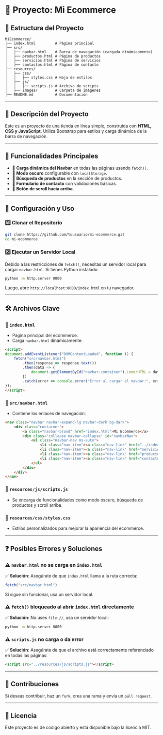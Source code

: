 # 📌 Proyecto: Mi Ecommerce

## 📂 Estructura del Proyecto
```
MiEcommerce/
│── index.html         # Página principal
│── src/
│   ├── navbar.html    # Barra de navegación (cargada dinámicamente)
│   ├── productos.html # Página de productos
│   ├── servicios.html # Página de servicios
│   ├── contactos.html # Página de contacto
│── resources/
│   ├── css/
│   │   ├── styles.css # Hoja de estilos
│   ├── js/
│   │   ├── scripts.js # Archivo de scripts
│   ├── images/        # Carpeta de imágenes
│── README.md          # Documentación
```

---

## 🚀 Descripción del Proyecto
Este es un proyecto de una tienda en línea simple, construida con **HTML, CSS y JavaScript**. Utiliza Bootstrap para estilos y carga dinámica de la barra de navegación.

---

## 🌟 Funcionalidades Principales
- 📌 **Carga dinámica del Navbar** en todas las páginas usando `fetch()`.
- 🎨 **Modo oscuro** configurable con `localStorage`.
- 🔎 **Búsqueda de productos** en la sección de productos.
- 📜 **Formulario de contacto** con validaciones básicas.
- 🔼 **Botón de scroll hacia arriba**.

---

## 🔧 Configuración y Uso
### 1️⃣ Clonar el Repositorio
```sh
git clone https://github.com/tuusuario/mi-ecommerce.git
cd mi-ecommerce
```

### 2️⃣ Ejecutar un Servidor Local
Debido a las restricciones de `fetch()`, necesitas un servidor local para cargar `navbar.html`. Si tienes Python instalado:
```sh
python -m http.server 8000
```
Luego, abre `http://localhost:8000/index.html` en tu navegador.

---

## 🛠️ Archivos Clave
### 📜 `index.html`
- Página principal del ecommerce.
- Carga `navbar.html` dinámicamente:
```html
<script>
document.addEventListener("DOMContentLoaded", function () {
    fetch("src/navbar.html")
        .then(response => response.text())
        .then(data => {
            document.getElementById("navbar-container").innerHTML = data;
        })
        .catch(error => console.error("Error al cargar el navbar:", error));
});
</script>
```

### 📜 `src/navbar.html`
- Contiene los enlaces de navegación:
```html
<nav class="navbar navbar-expand-lg navbar-dark bg-dark">
    <div class="container">
        <a class="navbar-brand" href="index.html">Mi Ecommerce</a>
        <div class="collapse navbar-collapse" id="navbarNav">
            <ul class="navbar-nav ms-auto">
                <li class="nav-item"><a class="nav-link" href="../index.html">Inicio</a></li>
                <li class="nav-item"><a class="nav-link" href="servicios.html">Servicios</a></li>
                <li class="nav-item"><a class="nav-link" href="productos.html">Productos</a></li>
                <li class="nav-item"><a class="nav-link" href="contactos.html">Contáctenos</a></li>
            </ul>
        </div>
    </div>
</nav>
```

### 📜 `resources/js/scripts.js`
- Se encarga de funcionalidades como modo oscuro, búsqueda de productos y scroll arriba.

### 📜 `resources/css/styles.css`
- Estilos personalizados para mejorar la apariencia del ecommerce.

---

## ❓ Posibles Errores y Soluciones
### ⚠️ `navbar.html` no se carga en `index.html`
✅ **Solución:** Asegúrate de que `index.html` llama a la ruta correcta:
```js
fetch("src/navbar.html")
```
Si sigue sin funcionar, usa un servidor local.

### ⚠️ `fetch()` bloqueado al abrir `index.html` directamente
✅ **Solución:** No uses `file://`, usa un servidor local:
```sh
python -m http.server 8000
```

### ⚠️ `scripts.js` no carga o da error
✅ **Solución:** Asegúrate de que el archivo está correctamente referenciado en todas las páginas:
```html
<script src="../resources/js/scripts.js"></script>
```

---

## 📌 Contribuciones
Si deseas contribuir, haz un `fork`, crea una rama y envía un `pull request`.

---

## 📜 Licencia
Este proyecto es de código abierto y está disponible bajo la licencia MIT.

